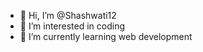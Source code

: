 - 👋 Hi, I’m @Shashwati12
- 👀 I’m interested in coding
- 🌱 I’m currently learning web development
  
  

<!---
Shashwati12/Shashwati12 is a ✨ special ✨ repository because its `README.md` (this file) appears on your GitHub profile.
You can click the Preview link to take a look at your changes.
--->
